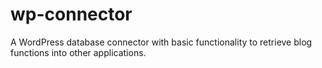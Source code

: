 wp-connector
============

A WordPress database connector with basic functionality to retrieve blog functions into other applications.
